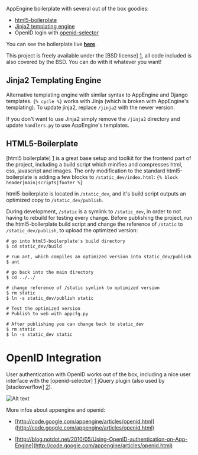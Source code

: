 AppEngine boilerplate with several out of the box goodies:

* [html5-boilerplate](https://github.com/paulirish/html5-boilerplate)
* [Jinja2 templating engine](https://github.com/mitsuhiko/jinja2)
* OpenID login with [openid-selector](http://code.google.com/p/openid-selector/)

You can see the boilerplate live **[here](http://ae-boilerplate.appspot.com)**.

This project is freely available under the [BSD license] [1], all code included is also
covered by the BSD. You can do with it whatever you want!

   [1]: http://www.opensource.org/licenses/bsd-license.php

Jinja2 Templating Engine
------------------------
Alternative templating engine with similar syntax to AppEngine and Django
templates. ``{% cycle %}`` works with Jinja (which is broken with AppEngine's 
templating). To update jinja2, replace ``/jinja2`` with the newer version. 

If you don't want to use Jinja2 simply remove the ``/jinja2`` directory and
update ``handlers.py`` to use AppEngine's templates. 

HTML5-Boilerplate
-----------------
[html5 boilerplate] [1] is a great base setup and toolkit for the frontend part of the 
project, including a build script which minifies and compresses html, css, javascript and 
images. The only modification to the standard html5-boilerplate is adding a 
few blocks to ``/static_dev/index.html``: ``{% block header|main|scripts|footer %}``

html5-boilerplate is located in ``/static_dev``, and it's build script 
outputs an optimized copy to ``/static_dev/publish``.

During development, ``/static`` is a symlink to ``/static_dev``, in order to 
not having to rebuild for testing every change. Before publishing the project, 
run the html5-boilerplate build script and change the reference of ``/static`` 
to ``/static_dev/publish``, to upload the optimized version:

    # go into html5-boilerplate's build directory    
    $ cd static_dev/build 
    
    # run ant, which compiles an optimized version into static_dev/publish
    $ ant
    
    # go back into the main directory
    $ cd ../../
    
    # change reference of /static symlink to optimized version
    $ rm static
    $ ln -s static_dev/publish static
    
    # Test the optimized version
    # Publish to web with appcfg.py
    
    # After publishing you can change back to static_dev
    $ rm static
    $ ln -s static_dev static
     
   [1]: https://github.com/paulirish/html5-boilerplate
    
OpenID Integration
==================

User authentication with OpenID works out of the box, including a nice user 
interface with the [openid-selector] [1] jQuery plugin (also used by [stackoverflow] [2]).

![Alt text](http://lh4.ggpht.com/_IfEh7XYTTeE/STA1yGHn79I/AAAAAAAAADc/IXKrRpick4w/step1.png)

More infos about appengine and openid:

* [http://code.google.com/appengine/articles/openid.html](http://code.google.com/appengine/articles/openid.html)
* [http://blog.notdot.net/2010/05/Using-OpenID-authentication-on-App-Engine](http://code.google.com/appengine/articles/openid.html)
    
   [1]: http://code.google.com/p/openid-selector/
   [2]: http://stackoverflow.com/users/login

